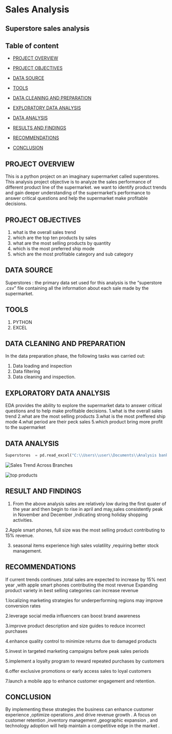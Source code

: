 # Sales Analysis
Superstore sales analysis
---

## Table of content

- [PROJECT OVERVIEW](#project-overview)

 - [PROJECT OBJECTIVES](project-objective)

- [DATA SOURCE](#data-source)

- [TOOLS](#tools)

- [DATA CLEANING AND PREPARATION](#data-cleaning-and-preparation)

- [EXPLORATORY DATA ANALYSIS](#exploratory-data-analysis)

- [DATA ANALYSIS](#data-analysis)

- [RESULTS AND FINDINGS](#result-and-findings)

- [RECOMMENDATIONS](#recommendations)

- [CONCLUSION](#conclusion)




## PROJECT OVERVIEW 
This is a python project on an imaginary supermarket called superstores.  This analysis project objective is to analyze the sales performance of different product line of the supermarket. we want to identify product trends and gain deeper understanding of the supermarket’s performance to answer critical questions and help the supermarket make profitable decisions.

## PROJECT OBJECTIVES  
1. what is the overall sales trend 
2. which are the top ten products by sales
3. what are the most selling products by quantity
4. which is the most preferred ship mode
5. which are the most profitable category and sub category

## DATA SOURCE 
Superstores : the primary data set used for this analysis is the “superstore .csv” file containing all the information about each sale made by the supermarket.

## TOOLS
1. PYTHON
2. EXCEL

## DATA CLEANING AND PREPARATION
In the data preparation phase, the following tasks was carried out:
1.	Data loading and inspection 
2.	Data filtering 
3.	Data cleaning and inspection.	

##   EXPLORATORY DATA ANALYSIS 
EDA  provides the ability to explore the supermarket data to answer critical questions and to help make profitable decisions.
1.what is the overall sales trend 
2.what are the most selling products 
3.what is the most preffered ship mode 
4.what period are their peck sales 
5.which product bring more profit to the supermarket      
 
## DATA ANALYSIS 
``` python
Superstores  = pd.read_excel("C:\\Users\\user\\Documents\\Analysis bank\\superstore_sales.xlsx")
```


![Sales Trend Across Branches](https://github.com/user-attachments/assets/d186c284-bdeb-48c5-9726-b23ae03e06f7)

![top products](https://github.com/user-attachments/assets/ee63b81c-46c2-4eb6-a22d-410f50ae89f5)


## RESULT AND FINDINGS

1. From the above analysis sales are relatively low during the first quater of the year and then begin to rise in april and may,sales consistently peak in November and December ,indicating strong holiday shopping activities.

2.Apple smart phones, full size was the most selling product contributing to 15% revenue.

3. seasonal items experience high sales  volatility ,requiring better  stock management.

## RECOMMENDATIONS
If current trends continues ,total sales are expected to increase by 15%  next year ,with apple smart phones contributing the most revenue
Expanding product variety in best selling categories can increase revenue 

1.localizing marketing strategies for underperforming regions may improve conversion rates

2.leverage social media influencers can boost brand awareness 

3.improve product description and size guides to reduce incorrect purchases 

4.enhance quality control to minimize returns due to damaged products

5.invest in targeted marketing campaigns before peak sales periods

5.implement a loyalty program to reward repeated purchases by customers

6.offer exclusive promotions or early access sales to loyal customers 

7.launch a mobile app to enhance customer engagement and retention.

## CONCLUSION
By implementing these strategies the business can enhance customer experience ,optimize operations ,and drive revenue growth .  A focus on customer retention ,inventory management ,geographic expansion , and technology adoption will help maintain a competitive edge in the market .





